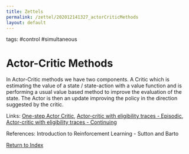 ```yaml
---
title: Zettels
permalink: /zettel/202012141327_actorCriticMethods
layout: default
---
```

tags: #control #simultaneous

# Actor-Critic Methods

In Actor-Critic methods we have two components. A Critic which is estimating the value of a 
state / state-action with a value function and is performing a usual value based method
to improve the evaluation of the state. The Actor is then an update improving the policy 
in the direction suggested by the critic. 

Links: [One-step Actor Critic](202012121514_oneStepActorCritic), [Actor-critic with eligibility traces - Episodic](202012121515_actorCriticEligibilityTracesEpisodic),
[Actor-critic with eligibility traces - Continuing](202012121516_actorCriticEligibilityTracesContinuing)

References: Introduction to Reinforcement Learning - Sutton and Barto

[Return to Index](index)